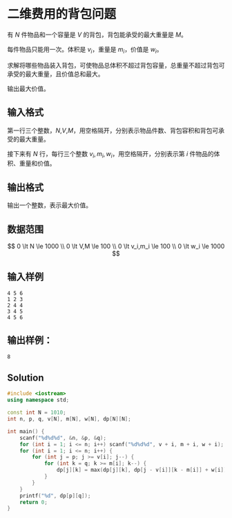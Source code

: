 # 二维费用的背包问题

有 $N$ 件物品和一个容量是 $V$ 的背包，背包能承受的最大重量是 $M$。

每件物品只能用一次。体积是 $v_i$，重量是 $m_i$，价值是 $w_i$。

求解将哪些物品装入背包，可使物品总体积不超过背包容量，总重量不超过背包可承受的最大重量，且价值总和最大。

输出最大价值。

## 输入格式


第一行三个整数，$N$,$V$,$M$，用空格隔开，分别表示物品件数、背包容积和背包可承受的最大重量。

接下来有 $N$ 行，每行三个整数 $v_i,m_i,w_i$，用空格隔开，分别表示第 $i$ 件物品的体积、重量和价值。

## 输出格式

输出一个整数，表示最大价值。

## 数据范围

$$
0 \lt N \le 1000 \\
0 \lt V,M \le 100 \\
0 \lt v_i,m_i \le 100 \\
0 \lt w_i \le 1000
$$

## 输入样例

```text
4 5 6
1 2 3
2 4 4
3 4 5
4 5 6
```

## 输出样例：

```text
8
```

## Solution

```Cpp
#include <iostream>
using namespace std;

const int N = 1010;
int n, p, q, v[N], m[N], w[N], dp[N][N];

int main() {
    scanf("%d%d%d", &n, &p, &q);
    for (int i = 1; i <= n; i++) scanf("%d%d%d", v + i, m + i, w + i);
    for (int i = 1; i <= n; i++) {
        for (int j = p; j >= v[i]; j--) {
            for (int k = q; k >= m[i]; k--) {
                dp[j][k] = max(dp[j][k], dp[j - v[i]][k - m[i]] + w[i]);
            }
        }
    }
    printf("%d", dp[p][q]);
    return 0;
}
```
